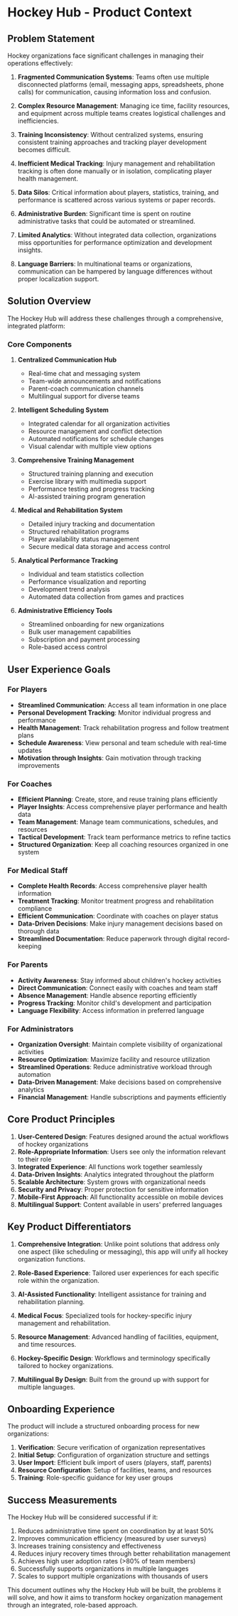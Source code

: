 # Hockey Hub - Product Context

## Problem Statement
Hockey organizations face significant challenges in managing their operations effectively:

1. **Fragmented Communication Systems**: Teams often use multiple disconnected platforms (email, messaging apps, spreadsheets, phone calls) for communication, causing information loss and confusion.

2. **Complex Resource Management**: Managing ice time, facility resources, and equipment across multiple teams creates logistical challenges and inefficiencies.

3. **Training Inconsistency**: Without centralized systems, ensuring consistent training approaches and tracking player development becomes difficult.

4. **Inefficient Medical Tracking**: Injury management and rehabilitation tracking is often done manually or in isolation, complicating player health management.

5. **Data Silos**: Critical information about players, statistics, training, and performance is scattered across various systems or paper records.

6. **Administrative Burden**: Significant time is spent on routine administrative tasks that could be automated or streamlined.

7. **Limited Analytics**: Without integrated data collection, organizations miss opportunities for performance optimization and development insights.

8. **Language Barriers**: In multinational teams or organizations, communication can be hampered by language differences without proper localization support.

## Solution Overview
The Hockey Hub will address these challenges through a comprehensive, integrated platform:

### Core Components

1. **Centralized Communication Hub**
   - Real-time chat and messaging system
   - Team-wide announcements and notifications
   - Parent-coach communication channels
   - Multilingual support for diverse teams

2. **Intelligent Scheduling System**
   - Integrated calendar for all organization activities
   - Resource management and conflict detection
   - Automated notifications for schedule changes
   - Visual calendar with multiple view options

3. **Comprehensive Training Management**
   - Structured training planning and execution
   - Exercise library with multimedia support
   - Performance testing and progress tracking
   - AI-assisted training program generation

4. **Medical and Rehabilitation System**
   - Detailed injury tracking and documentation
   - Structured rehabilitation programs
   - Player availability status management
   - Secure medical data storage and access control

5. **Analytical Performance Tracking**
   - Individual and team statistics collection
   - Performance visualization and reporting
   - Development trend analysis
   - Automated data collection from games and practices

6. **Administrative Efficiency Tools**
   - Streamlined onboarding for new organizations
   - Bulk user management capabilities
   - Subscription and payment processing
   - Role-based access control

## User Experience Goals

### For Players
- **Streamlined Communication**: Access all team information in one place
- **Personal Development Tracking**: Monitor individual progress and performance
- **Health Management**: Track rehabilitation progress and follow treatment plans
- **Schedule Awareness**: View personal and team schedule with real-time updates
- **Motivation through Insights**: Gain motivation through tracking improvements

### For Coaches
- **Efficient Planning**: Create, store, and reuse training plans efficiently
- **Player Insights**: Access comprehensive player performance and health data
- **Team Management**: Manage team communications, schedules, and resources
- **Tactical Development**: Track team performance metrics to refine tactics
- **Structured Organization**: Keep all coaching resources organized in one system

### For Medical Staff
- **Complete Health Records**: Access comprehensive player health information
- **Treatment Tracking**: Monitor treatment progress and rehabilitation compliance
- **Efficient Communication**: Coordinate with coaches on player status
- **Data-Driven Decisions**: Make injury management decisions based on thorough data
- **Streamlined Documentation**: Reduce paperwork through digital record-keeping

### For Parents
- **Activity Awareness**: Stay informed about children's hockey activities
- **Direct Communication**: Connect easily with coaches and team staff
- **Absence Management**: Handle absence reporting efficiently
- **Progress Tracking**: Monitor child's development and participation
- **Language Flexibility**: Access information in preferred language

### For Administrators
- **Organization Oversight**: Maintain complete visibility of organizational activities
- **Resource Optimization**: Maximize facility and resource utilization
- **Streamlined Operations**: Reduce administrative workload through automation
- **Data-Driven Management**: Make decisions based on comprehensive analytics
- **Financial Management**: Handle subscriptions and payments efficiently

## Core Product Principles

1. **User-Centered Design**: Features designed around the actual workflows of hockey organizations
2. **Role-Appropriate Information**: Users see only the information relevant to their role
3. **Integrated Experience**: All functions work together seamlessly
4. **Data-Driven Insights**: Analytics integrated throughout the platform
5. **Scalable Architecture**: System grows with organizational needs
6. **Security and Privacy**: Proper protection for sensitive information
7. **Mobile-First Approach**: All functionality accessible on mobile devices
8. **Multilingual Support**: Content available in users' preferred languages

## Key Product Differentiators

1. **Comprehensive Integration**: Unlike point solutions that address only one aspect (like scheduling or messaging), this app will unify all hockey organization functions.

2. **Role-Based Experience**: Tailored user experiences for each specific role within the organization.

3. **AI-Assisted Functionality**: Intelligent assistance for training and rehabilitation planning.

4. **Medical Focus**: Specialized tools for hockey-specific injury management and rehabilitation.

5. **Resource Management**: Advanced handling of facilities, equipment, and time resources.

6. **Hockey-Specific Design**: Workflows and terminology specifically tailored to hockey organizations.

7. **Multilingual By Design**: Built from the ground up with support for multiple languages.

## Onboarding Experience

The product will include a structured onboarding process for new organizations:

1. **Verification**: Secure verification of organization representatives
2. **Initial Setup**: Configuration of organization structure and settings
3. **User Import**: Efficient bulk import of users (players, staff, parents)
4. **Resource Configuration**: Setup of facilities, teams, and resources
5. **Training**: Role-specific guidance for key user groups

## Success Measurements

The Hockey Hub will be considered successful if it:

1. Reduces administrative time spent on coordination by at least 50%
2. Improves communication efficiency (measured by user surveys)
3. Increases training consistency and effectiveness
4. Reduces injury recovery times through better rehabilitation management
5. Achieves high user adoption rates (>80% of team members)
6. Successfully supports organizations in multiple languages
7. Scales to support multiple organizations with thousands of users

This document outlines why the Hockey Hub will be built, the problems it will solve, and how it aims to transform hockey organization management through an integrated, role-based approach.